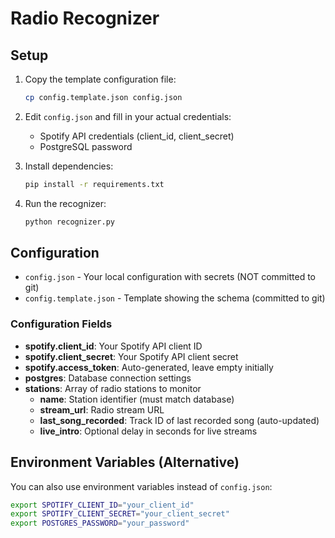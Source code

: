 # Radio Recognizer

## Setup

1. Copy the template configuration file:
   ```bash
   cp config.template.json config.json
   ```

2. Edit `config.json` and fill in your actual credentials:
   - Spotify API credentials (client_id, client_secret)
   - PostgreSQL password
   
3. Install dependencies:
   ```bash
   pip install -r requirements.txt
   ```

4. Run the recognizer:
   ```bash
   python recognizer.py
   ```

## Configuration

- `config.json` - Your local configuration with secrets (NOT committed to git)
- `config.template.json` - Template showing the schema (committed to git)

### Configuration Fields

- **spotify.client_id**: Your Spotify API client ID
- **spotify.client_secret**: Your Spotify API client secret
- **spotify.access_token**: Auto-generated, leave empty initially
- **postgres**: Database connection settings
- **stations**: Array of radio stations to monitor
  - **name**: Station identifier (must match database)
  - **stream_url**: Radio stream URL
  - **last_song_recorded**: Track ID of last recorded song (auto-updated)
  - **live_intro**: Optional delay in seconds for live streams

## Environment Variables (Alternative)

You can also use environment variables instead of `config.json`:

```bash
export SPOTIFY_CLIENT_ID="your_client_id"
export SPOTIFY_CLIENT_SECRET="your_client_secret"
export POSTGRES_PASSWORD="your_password"
```
